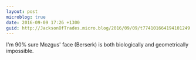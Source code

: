 ```yaml
---
layout: post
microblog: true
date: 2016-09-09 17:26 +1300
guid: http://JacksonOfTrades.micro.blog/2016/09/09/t774101664194101249.html
---
```

I'm 90% sure Mozgus' face (Berserk) is both biologically and geometrically impossible.
